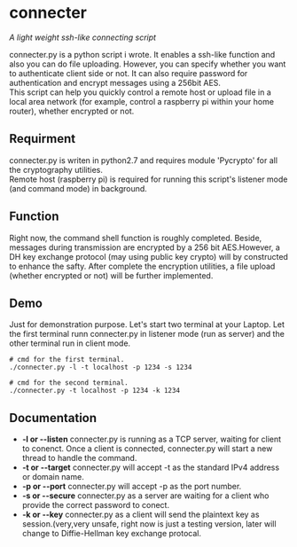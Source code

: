 # connecter
_A light weight ssh-like connecting script_

connecter.py is a python script i wrote. It enables a ssh-like function and also you can do file uploading. However, you can specify whether you want to authenticate client side or not. It can also require password for authentication and encrypt messages using a 256bit AES.  
This script can help you quickly control a remote host or upload file in a local area network (for example, control a raspberry pi within your home router), whether encrypted or not.

## Requirment
connecter.py is writen in python2.7 and requires module 'Pycrypto' for all the cryptography utilities.  
Remote host (raspberry pi) is required for running this script's listener mode (and command mode) in background.

## Function
Right now, the command shell function is roughly completed. Beside, messages during transmission are encrypted by a 256 bit AES.However, a DH key exchange protocol (may using public key crypto) will by constructed to enhance the safty. After complete the encryption utilities, a file upload (whether encrypted or not) will be further implemented.

## Demo
Just for demonstration purpose. Let's start two terminal at your Laptop. Let the first terminal runn connecter.py in listener mode (run as server) and the other terminal run in client mode.

```
# cmd for the first terminal.
./connecter.py -l -t localhost -p 1234 -s 1234

# cmd for the second terminal.
./connecter.py -t localhost -p 1234 -k 1234
```

## Documentation
* **-l or --listen** connecter.py is running as a TCP server, waiting for client to conenct. Once a client is connected, connecter.py will start a new thread to handle the command.
* **-t or --target** connecter.py will accept -t as the standard IPv4 address or domain name.
* **-p or --port** connecter.py will accept -p as the port number.
* **-s or --secure** connecter.py as a server are waiting for a client who provide the correct password to conect.  
* **-k or --key** connecter.py as a client will send the plaintext key as session.(very,very unsafe, right now is just a testing version, later will change to Diffie-Hellman key exchange protocal.
